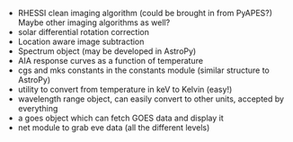 * RHESSI clean imaging algorithm (could be brought in from PyAPES?) Maybe other imaging algorithms as well?
* solar differential rotation correction
* Location aware image subtraction
* Spectrum object (may be developed in AstroPy)
* AIA response curves as a function of temperature
* cgs and mks constants in the constants module (similar structure to AstroPy)
* utility to convert from temperature in keV to Kelvin (easy!)
* wavelength range object, can easily convert to other units, accepted by everything
* a goes object which can fetch GOES data and display it
* net module to grab eve data (all the different levels)